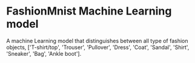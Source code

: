 # FashionMnist Machine Learning model
A machine Learning model that distinguishes between all type of fashion objects, ['T-shirt/top', 'Trouser', 'Pullover', 'Dress', 'Coat', 'Sandal', 'Shirt', 'Sneaker', 'Bag', 'Ankle boot'].
